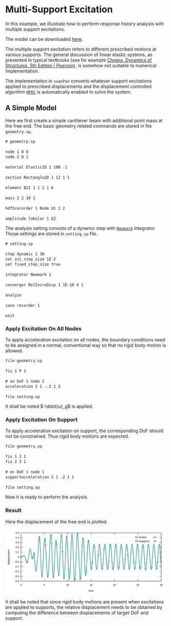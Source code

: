 # Multi-Support Excitation

In this example, we illustrate how to perform response history analysis with multiple support excitations.

The model can be downloaded [here](multi-support-excitation.zip).

The multiple support excitation refers to different prescribed motions at various supports. The general discussion of linear elastic systems, as presented in typical textbooks (see for example [Chopra, Dynamics of Structures, 5th Edition | Pearson](https://www.pearson.com/us/higher-education/program/Chopra-Dynamics-of-Structures-5th-Edition/PGM1101746.html)), is somehow not suitable to numerical implementation.

The implementation in `suanPan` converts whatever support excitations applied to prescribed displacements and the displacement controlled algorithm [`MPDC`](../../../Library/Solver/MPDC.md) is automatically enabled to solve the system.

## A Simple Model

Here we first create a simple cantilever beam with additional point mass at the free end. The basic geometry related commands are stored in file `geometry.sp`.

```
# geometry.sp

node 1 0 0
node 2 0 1

material Elastic1D 1 100 .1

section Rectangle2D 1 12 1 1

element B21 1 1 2 1 6

mass 2 2 10 1

hdf5recorder 1 Node U1 1 2

amplitude Tabular 1 EZ
```

The analysis setting consists of a dynamic step with [`Newmark`](../../../Library/Integrator/Newmark/Newmark.md) integrator. Those settings are stored in `setting.sp` file.

```
# setting.sp

step dynamic 1 30
set ini_step_size 1E-2
set fixed_step_size true

integrator Newmark 1

converger RelIncreDisp 1 1E-10 4 1

analyze

save recorder 1

exit
```

### Apply Excitation On All Nodes

To apply acceleration excitation on all nodes, the boundary conditions need to be assigned in a normal, conventional way so that no rigid body motion is allowed.

```
file geometry.sp

fix 1 P 1

# on DoF 1 node 2
acceleration 2 1 -.2 1 2

file setting.sp
```

It shall be noted $-\ddot{u}_g$ is applied.

### Apply Excitation On Support

To apply acceleration excitation on support, the corresponding DoF should not be constrained. Thus rigid body motions are expected.

```
file geometry.sp

fix 1 2 1
fix 2 3 1

# on DoF 1 node 1
supportacceleration 2 1 .2 1 1

file setting.sp
```

Now it is ready to perform the analysis.

### Result

Here the displacement of the free end is plotted.

![displacement history](multi-support-excitation.svg)

It shall be noted that since rigid body motions are present when excitations are applied to supports, the relative displacement needs to be obtained by computing the difference between displacements of target DoF and support.